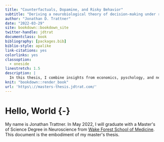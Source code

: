 ```yaml
--- 
title: "Counterfactuals, Dopamine, and Risky Behavior"
subtitle: "Deriving a neurobiological theory of decision-making under risk"
author: "Jonathan D. Trattner"
date: "2022-03-29"
site: bookdown::bookdown_site
twitter-handle: jdtrat
documentclass: book
bibliography: [packages.bib]
biblio-style: apalike
link-citations: yes
colorlinks: yes
classoption:
  - oneside
linestretch: 1.5
description: |
  In this thesis, I combine insights from economics, pyschology, and neuroscience to contribute towards our understanding of the biological processes underlying human decision-making under risk. Specifically, I (i) develop 'counterfactual utility theory' as an alternative to expected utility theory to explain decision-making under risk; and (ii) assess the predictive accuracy of counterfactual utility theory on human choice data from a sure-bet or gamble task.
knit: "bookdown::render_book"
url: 'https\://masters-thesis.jdtrat.com/'
---
```


# Hello, World {-}

My name is Jonathan Trattner. In May 2022, I will graduate with a Master's of Science Degree in Neuroscience from [Wake Forest School of Medicine](https://wakehealth.edu). This document is the embodiment of my master's thesis. 


